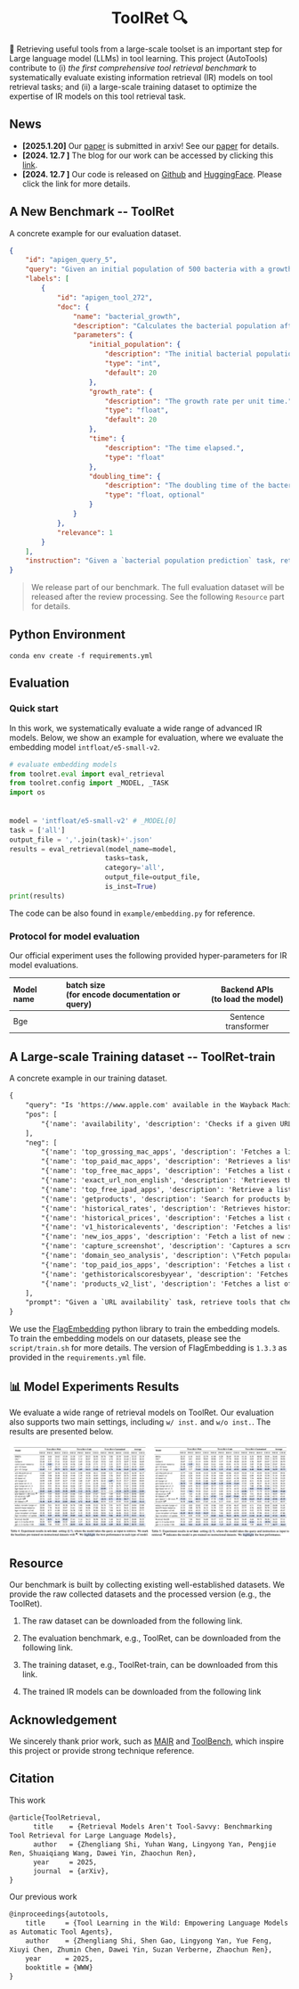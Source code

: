 <div align="center">
   <h1>ToolRet 🔍</h1>
</div>

🔧 Retrieving useful tools from a large-scale toolset is an important step for Large language model (LLMs) in tool learning. This project (AutoTools) contribute to (i) _the first comprehensive tool retrieval benchmark_ to systematically evaluate existing information retrieval (IR) models on tool retrieval tasks; and (ii) a large-scale training dataset to optimize the expertise of IR models on this tool retrieval task.


## News

- **[2025.1.20]** Our [paper]() is submitted in arxiv! See our [paper]() for details.
- **[2024. 12.7 ]** The blog for our work can be accessed by clicking this [link](). 
- **[2024. 12.7 ]** Our code is released on [Github]() and [HuggingFace](). Please click the link for more details. 



## A New Benchmark -- ToolRet
A concrete example for our evaluation dataset.
```json
{
    "id": "apigen_query_5",
    "query": "Given an initial population of 500 bacteria with a growth rate of 0.3 per minute and a doubling time of 20 minutes, what will be the population after 45 minutes?",
    "labels": [
        {
            "id": "apigen_tool_272",
            "doc": {
                "name": "bacterial_growth",
                "description": "Calculates the bacterial population after a given time based on the initial population and growth rate.",
                "parameters": {
                    "initial_population": {
                        "description": "The initial bacterial population.",
                        "type": "int",
                        "default": 20
                    },
                    "growth_rate": {
                        "description": "The growth rate per unit time.",
                        "type": "float",
                        "default": 20
                    },
                    "time": {
                        "description": "The time elapsed.",
                        "type": "float"
                    },
                    "doubling_time": {
                        "description": "The doubling time of the bacteria in minutes. Defaults to 20.",
                        "type": "float, optional"
                    }
                }
            },
            "relevance": 1
        }
    ],
    "instruction": "Given a `bacterial population prediction` task, retrieve tools that calculate population growth by processing parameters such as initial population, growth rate, elapsed time, and doubling time to provide the projected population size."
}
```

> We release part of our benchmark. The full evaluation dataset will be released after the review processing. See the following `Resource` part for details.

## Python Environment
```shell
conda env create -f requirements.yml
```

## Evaluation

### Quick start
In this work, we systematically evaluate a wide range of advanced IR models.
Below, we show an example for evaluation, where we evaluate the embedding model `intfloat/e5-small-v2`.

```python
# evaluate embedding models
from toolret.eval import eval_retrieval
from toolret.config import _MODEL, _TASK
import os


model = 'intfloat/e5-small-v2' # _MODEL[0]
task = ['all']
output_file = ','.join(task)+'.json'
results = eval_retrieval(model_name=model,
                        tasks=task,
                        category='all',
                        output_file=output_file,
                        is_inst=True)
print(results)
```

The code can be also found in `example/embedding.py` for reference.


### Protocol for model evaluation

Our official experiment uses the following provided hyper-parameters for IR model evaluations.

| Model name         | batch size<br/> (for encode documentation or query)                                   |                               Backend APIs <br/>(to load the model)                                |
|:-------------------|:--------------------------------------------------------------------------------------|:--------------------------------------------------------------------------------------------------:|
| Bge                |                                                                                       |                                        Sentence transformer                                        |



## A Large-scale Training dataset -- ToolRet-train

A concrete example in our training dataset.
```txt
{
    "query": "Is 'https://www.apple.com' available in the Wayback Machine on September 9, 2015?",
    "pos": [
        "{'name': 'availability', 'description': 'Checks if a given URL is archived and currently accessible in the Wayback Machine.', 'parameters': {'url': {'description': 'The URL to check for availability in the Wayback Machine.', 'type': 'str', 'default': 'http://mashape.com'}, 'timestamp': {'description': \"The timestamp to look up in Wayback. If not specified, the most recent available capture is returned. The format of the timestamp is 1-14 digits (YYYYMMDDhhmmss). Defaults to '20090101'.\", 'type': 'str, optional', 'default': '20090101'}, 'callback': {'description': 'An optional callback to produce a JSONP response. Defaults to None.', 'type': 'str, optional', 'default': ''}}}"
    ],
    "neg": [
        "{'name': 'top_grossing_mac_apps', 'description': 'Fetches a list of the top-grossing Mac apps from the App Store.', 'parameters': {'category': {'description': \"The category ID for the apps to be fetched. Defaults to '6016' (general category).\", 'type': 'str', 'default': '6016'}, 'country': {'description': \"The country code for the App Store. Defaults to 'us'.\", 'type': 'str', 'default': 'us'}, 'lang': {'description': \"The language code for the results. Defaults to 'en'.\", 'type': 'str', 'default': 'en'}, 'num': {'description': 'The number of results to return. Defaults to 100. Maximum allowed value is 200.', 'type': 'int', 'default': '100'}}}",
        "{'name': 'top_paid_mac_apps', 'description': 'Retrieves a list of the top paid Mac apps from the App Store.', 'parameters': {'category': {'description': \"Category of the apps to retrieve. Default is '6016'.\", 'type': 'str', 'default': '6016'}, 'country': {'description': \"Country code to filter the app results. Default is 'us'.\", 'type': 'str', 'default': 'us'}, 'lang': {'description': \"Language code for the results. Default is 'en'.\", 'type': 'str', 'default': 'en'}, 'num': {'description': 'Number of results to return. Default is 100. Maximum is 200.', 'type': 'int', 'default': '100'}}}",
        "{'name': 'top_free_mac_apps', 'description': 'Fetches a list of the top free Mac apps from the RapidAPI App Store.', 'parameters': {'lang': {'description': \"The language for the app descriptions. Default is 'en'.\", 'type': 'str', 'default': 'en'}, 'category': {'description': \"The category ID for the apps. Default is '6016'.\", 'type': 'str', 'default': '6016'}, 'country': {'description': \"The country code for the App Store. Default is 'us'.\", 'type': 'str', 'default': 'us'}, 'num': {'description': 'The number of results to return. Default is 100. Maximum is 200.', 'type': 'int', 'default': '100'}}}",
        "{'name': 'exact_url_non_english', 'description': 'Retrieves the backlinks of a specific non-English URL using the RapidAPI service.', 'parameters': {'domain': {'description': 'The domain of the non-English URL for which to retrieve backlinks.', 'type': 'str', 'default': 'https://codeconia.com/2021/05/28/html-form-to-email-with-attachment-using-php/'}}}",
        "{'name': 'top_free_ipad_apps', 'description': 'Retrieve a list of the top free iPad apps from the App Store.', 'parameters': {'country': {'description': \"The country code for the App Store. Default is 'us'.\", 'type': 'str, optional', 'default': 'us'}, 'category': {'description': \"The category ID for the apps. Default is '6016'.\", 'type': 'str, optional', 'default': '6016'}, 'lang': {'description': \"The language code for the results. Default is 'en'.\", 'type': 'str, optional', 'default': 'en'}, 'num': {'description': 'The number of results to return. Default is 100.', 'type': 'int, optional', 'default': '100'}}}",
        "{'name': 'getproducts', 'description': 'Search for products by name and retrieves newly added items from various sources.', 'parameters': {'query': {'description': 'The search query for the products.', 'type': 'str', 'default': 'ipone 14 256Gb'}, 'page': {'description': 'The page number to retrieve.', 'type': 'int', 'default': '1'}, 'country': {'description': \"The country code to filter the search results. Defaults to 'countryUS'.\", 'type': 'str, optional', 'default': 'countryUS'}, 'location': {'description': \"The location to filter the search results. Defaults to 'us'.\", 'type': 'str, optional', 'default': 'us'}, 'lang': {'description': \"The language code to filter the search results. Defaults to 'en'.\", 'type': 'str, optional', 'default': 'en'}, 'period': {'description': 'The period in days to filter newly added items. Defaults to None.', 'type': 'int, optional', 'default': ''}}}",
        "{'name': 'historical_rates', 'description': 'Retrieves historical commodity rates for the given date, base currency, and target symbols using the Commodity Rates API.', 'parameters': {'base': {'description': 'The base currency to use for retrieving rates.', 'type': 'str', 'default': 'USD'}, 'symbols': {'description': 'The target symbols for which to retrieve rates.', 'type': 'str', 'default': 'COTTON'}, 'date': {'description': 'The historical date for the rates in the format YYYY-MM-DD.', 'type': 'str', 'default': '2022-01-19'}}}",
        "{'name': 'historical_prices', 'description': 'Fetches a list of the high and low prices for the specified item at the given time interval.', 'parameters': {'timestep': {'description': \"The interval at which to fetch price data (e.g., 'daily', 'hourly').\", 'type': 'str', 'default': '5m'}, 'itemid': {'description': 'The unique identifier for the item.', 'type': 'int', 'default': '565'}}}",
        "{'name': 'v1_historicalevents', 'description': 'Fetches a list of up to 10 historical events that match the provided search parameters using API Ninjas Historical Events API.', 'parameters': {'text': {'description': \"Query text to search events by. Use keywords or short phrases for best match results. Defaults to 'roman empire'.\", 'type': 'str', 'default': 'roman empire'}, 'month': {'description': 'Integer representing the month (e.g., 3 for March). Defaults to None.', 'type': 'int, optional', 'default': ''}, 'day': {'description': 'Calendar day of the month. Defaults to None.', 'type': 'int, optional', 'default': ''}, 'year': {'description': '4-digit year (e.g., 1776). For BC/BCE years, use a negative integer (e.g., -351 for 351 BC). Defaults to None.', 'type': 'int, optional', 'default': ''}, 'offset': {'description': 'Number of results to offset (for pagination). Defaults to None.', 'type': 'int, optional', 'default': ''}}}",
        "{'name': 'new_ios_apps', 'description': 'Fetch a list of new iOS apps from the App Store using the RapidAPI service.', 'parameters': {'country': {'description': \"The country code for the App Store. Defaults to 'us'.\", 'type': 'str, optional', 'default': 'us'}, 'category': {'description': \"The category code for the type of apps. Defaults to '6016'.\", 'type': 'str, optional', 'default': '6016'}, 'lang': {'description': \"The language code for the App Store content. Defaults to 'en'.\", 'type': 'str, optional', 'default': 'en'}, 'num': {'description': 'The number of results to return. Defaults to 100.', 'type': 'int, optional', 'default': '100'}}}",
        "{'name': 'capture_screenshot', 'description': 'Captures a screenshot of the specified website and returns the observation JSON or text from the API response.', 'parameters': {'url': {'description': 'The URL of the website to capture a screenshot of.', 'type': 'str', 'default': 'https://apple.com'}}}",
        "{'name': 'domain_seo_analysis', 'description': \"Fetch popular SEO metrics for a specified domain name, optionally considering the search from a specific country's perspective.\", 'parameters': {'domain': {'description': 'The domain name to analyze for SEO metrics.', 'type': 'str', 'default': 'apify.com'}, 'country': {'description': \"Specify the proxy location for the search. Supported countries include 'US', 'CA', 'IE', 'GB', 'FR', 'DE', 'SE', 'IN', 'JP', 'KR', 'SG', 'AU', 'BR'. Defaults to 'us'.\", 'type': 'str, optional', 'default': 'us'}}}",
        "{'name': 'top_paid_ios_apps', 'description': 'Fetches a list of the top paid iOS apps from the App Store.', 'parameters': {'lang': {'description': \"Language code for the results. Defaults to 'en'.\", 'type': 'str', 'default': 'en'}, 'category': {'description': \"Category ID to filter results by. Defaults to '6016'.\", 'type': 'str', 'default': '6016'}, 'country': {'description': \"Country code for the App Store to search in. Defaults to 'us'.\", 'type': 'str', 'default': 'us'}, 'num': {'description': 'Number of results to return. Defaults to 100. Maximum is 200.', 'type': 'int', 'default': '100'}}}",
        "{'name': 'gethistoricalscoresbyyear', 'description': 'Fetches historical Environmental, Social, Governance and Overall scores for companies based on the given year.', 'parameters': {'year': {'description': 'The year for which to fetch the historical scores (must be less than or equal to 2020).', 'type': 'str', 'default': '2020'}, 'content_type': {'description': 'The type of content to return. Default is None.', 'type': 'str, optional', 'default': ''}, 'sedol': {'description': 'The SEDOL identifier of the company. Default is None.', 'type': 'str, optional', 'default': ''}, 'isin': {'description': 'The ISIN identifier of the company. Default is None.', 'type': 'str, optional', 'default': ''}, 'companyname': {'description': \"The name of the company. Default is 'Apple Inc.'.\", 'type': 'str, optional', 'default': 'Apple Inc.'}}}",
        "{'name': 'products_v2_list', 'description': 'Fetches a list of products from the ASOS store with various filtering and sorting options.', 'parameters': {'store': {'description': 'The store identifier obtained from the countries/list API.', 'type': 'str', 'default': 'US'}, 'offset': {'description': 'The offset to skip already viewed products.', 'type': 'int', 'default': '0'}, 'categoryid': {'description': 'The category identifier from the categories/list API.', 'type': 'int', 'default': '4209'}, 'limit': {'description': 'The number of items per page.', 'type': 'int', 'default': '48'}, 'attribute_1046': {'description': 'Filter by style, multiple values separated by comma.', 'type': 'str, optional', 'default': ''}, 'pricemin': {'description': 'Minimum price filter.', 'type': 'int, optional', 'default': ''}, 'country': {'description': \"Country code; default is 'US'.\", 'type': 'str, optional', 'default': 'US'}, 'attribute_10147': {'description': 'Filter by leather/non-leather, multiple values separated by comma.', 'type': 'str, optional', 'default': ''}, 'sort': {'description': \"Sorting option, one of 'pricedesc', 'priceasc', or 'freshness'; default is 'freshness'.\", 'type': 'str, optional', 'default': 'freshness'}, 'q': {'description': 'Search query for products by name (do not use with categoryId).', 'type': 'str, optional', 'default': ''}, 'base_colour': {'description': 'Filter by color, multiple values separated by comma.', 'type': 'str, optional', 'default': ''}, 'range': {'description': 'Filter by sale/new season, multiple values separated by comma.', 'type': 'str, optional', 'default': ''}, 'attribute_1047': {'description': 'Filter by product type, multiple values separated by comma.', 'type': 'str, optional', 'default': ''}, 'currency': {'description': \"Currency code obtained from countries/list API; default is 'USD'.\", 'type': 'str, optional', 'default': 'USD'}, 'attribute_10155': {'description': 'Filter by range, multiple values separated by comma.', 'type': 'str, optional', 'default': ''}, 'pricemax': {'description': 'Maximum price filter.', 'type': 'int, optional', 'default': ''}, 'sizeschema': {'description': \"Size schema identifier obtained from countries/list API; default is 'US'.\", 'type': 'str, optional', 'default': 'US'}, 'brand': {'description': 'Filter by brand, multiple values separated by comma.', 'type': 'str, optional', 'default': ''}, 'size': {'description': 'Filter by size, multiple values separated by comma.', 'type': 'str, optional', 'default': ''}, 'lang': {'description': \"Language code; default is 'en-US'.\", 'type': 'str, optional', 'default': 'en-US'}}}"
    ],
    "prompt": "Given a `URL availability` task, retrieve tools that check if a given URL is archived and accessible on a specific date in the Wayback Machine."
}
```
We use the [FlagEmbedding](https://github.com/FlagOpen/FlagEmbedding/) python library to train the embedding models. To train the embedding models on our datasets, please see the `script/train.sh` for more details. The version of FlagEmbedding is `1.3.3` as provided in the `requirements.yml` file.

## 📊 Model Experiments Results
We evaluate a wide range of retrieval models on ToolRet. Our evaluation also supports two main settings, including `w/ inst.` and `w/o inst.`. The results are presented below.

![img.png](./assets/images/results.png)


## Resource

Our benchmark is built by collecting existing well-established datasets. We provide the raw collected datasets and the processed version (e.g., the ToolRet).

1. The raw dataset can be downloaded from the following link.

2. The evaluation benchmark, e.g., ToolRet, can be downloaded from the following link.

3. The training dataset, e.g., ToolRet-train, can be downloaded from this link.

4. The trained IR models can be downloaded from the following link

## Acknowledgement
We sincerely thank prior work, such as [MAIR](https://github.com/sunnweiwei/MAIR/) and [ToolBench](https://github.com/OpenBMB/ToolBench), which inspire this project or provide strong technique reference.


## Citation
This work
```text
@article{ToolRetrieval,
      title    = {Retrieval Models Aren't Tool-Savvy: Benchmarking Tool Retrieval for Large Language Models},
      author   = {Zhengliang Shi, Yuhan Wang, Lingyong Yan, Pengjie Ren, Shuaiqiang Wang, Dawei Yin, Zhaochun Ren},
      year     = 2025,
      journal  = {arXiv},
}
```
Our previous work
```text
@inproceedings{autotools,
	title     = {Tool Learning in the Wild: Empowering Language Models as Automatic Tool Agents},
	author    = {Zhengliang Shi, Shen Gao, Lingyong Yan, Yue Feng, Xiuyi Chen, Zhumin Chen, Dawei Yin, Suzan Verberne, Zhaochun Ren},
	year      = 2025,
	booktitle = {WWW}
}
```

